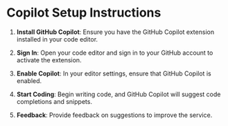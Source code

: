 # Copilot Setup Instructions

1. **Install GitHub Copilot**: Ensure you have the GitHub Copilot extension installed in your code editor.

2. **Sign In**: Open your code editor and sign in to your GitHub account to activate the extension.

3. **Enable Copilot**: In your editor settings, ensure that GitHub Copilot is enabled.

4. **Start Coding**: Begin writing code, and GitHub Copilot will suggest code completions and snippets.

5. **Feedback**: Provide feedback on suggestions to improve the service.